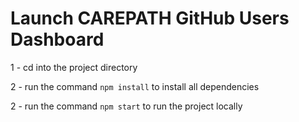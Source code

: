 # Launch CAREPATH GitHub Users Dashboard

1 - cd into the project directory

2 - run the command `npm install` to install all dependencies

2 - run the command `npm start` to run the project locally
